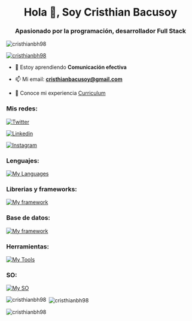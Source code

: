 <h1 align="center">Hola 👋, Soy Cristhian Bacusoy</h1>
<h3 align="center">Apasionado por la programación, desarrollador Full Stack</h3>

<p align="left"> <img src="https://komarev.com/ghpvc/?username=cristhianbh98&label=Profile%20views&color=0e75b6&style=flat" alt="cristhianbh98" /> </p>

<p align="left"> <a href="https://twitter.com/cristhianbh98" target="blank"><img src="https://img.shields.io/twitter/follow/cristhianbh98?logo=twitter&style=for-the-badge" alt="cristhianbh98" /></a> </p>

- 🌱 Estoy aprendiendo **Comunicación efectiva**

- 📫 Mi email: **cristhianbacusoy@gmail.com**

- 📄 Conoce mi experiencia [Curriculum](https://raw.githubusercontent.com/Cristhianbh98/cristhianbh98/main/Cristhian%20CV%20Resume.pdf)

<h3 align="left">Mis redes:</h3>

[![Twitter](https://skillicons.dev/icons?i=twitter)](https://twitter.com/cristhianbh98)

[![Linkedin](https://skillicons.dev/icons?i=linkedin)](https://www.linkedin.com/in/cristhianbh98/)

[![Instagram](https://skillicons.dev/icons?i=instagram)](https://www.instagram.com/cristhianbh98)

<h3 align="left">Lenguajes:</h3>

[![My Languages](https://skillicons.dev/icons?i=js,html,css,py,php,ts)](https://skillicons.dev)

<h3 align="left">Librerias y frameworks:</h3>

[![My framework](https://skillicons.dev/icons?i=bootstrap,django,jest,jquery,laravel,materialui,react,sass,tailwind,webpack,vite,express)](https://skillicons.dev)

<h3 align="left">Base de datos:</h3>

[![My framework](https://skillicons.dev/icons?i=mysql,mongodb,postgres)](https://skillicons.dev)

<h3 align="left">Herramientas:</h3>

[![My Tools](https://skillicons.dev/icons?i=git,github,figma,vscode,nodejs,npm,wordpress)](https://skillicons.dev)

<h3 align="left">SO:</h3>

[![My SO](https://skillicons.dev/icons?i=linux,ubuntu,windows)](https://skillicons.dev)

<p><img align="left" src="https://github-readme-stats.vercel.app/api/top-langs?username=cristhianbh98&show_icons=true&locale=en&layout=compact" alt="cristhianbh98" /></p>

<p>&nbsp;<img align="center" src="https://github-readme-stats.vercel.app/api?username=cristhianbh98&show_icons=true&locale=en" alt="cristhianbh98" /></p>

<p><img align="center" src="https://github-readme-streak-stats.herokuapp.com/?user=cristhianbh98&" alt="cristhianbh98" /></p>
